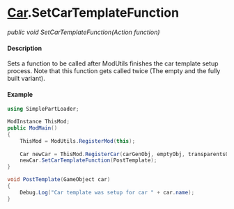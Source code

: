 # [Car](api/car.md).SetCarTemplateFunction

*public void SetCarTemplateFunction(Action<GameObject> function)*

#### Description
Sets a function to be called after ModUtils finishes the car template setup process. Note that this function gets called twice (The empty and the fully built variant).

#### Example
```csharp
using SimplePartLoader;

ModInstance ThisMod;
public ModMain()
{
    ThisMod = ModUtils.RegisterMod(this);
    
    Car newCar = ThisMod.RegisterCar(carGenObj, emptyObj, transparentsObj);
    newCar.SetCarTemplateFunction(PostTemplate);
}

void PostTemplate(GameObject car)
{
    Debug.Log("Car template was setup for car " + car.name);
}
```